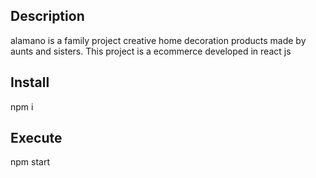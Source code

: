 ## Description

alamano is a family project creative home decoration products made by aunts and sisters. This project is a ecommerce developed in react js

## Install

npm i

## Execute

npm start
